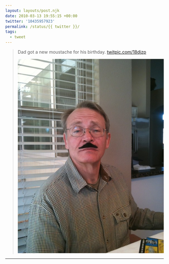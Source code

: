 ```yaml
---
layout: layouts/post.njk
date: 2010-03-13 19:55:15 +00:00
twitter: '10435957923'
permalink: /status/{{ twitter }}/
tags: 
  - tweet
---
```


> Dad got a new moustache for his birthday. [twitpic.com/18djzp](http://twitpic.com/18djzp)
> 
> ![man wearing fake moustache](/img/74535541.jpg)

---
